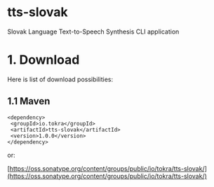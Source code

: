 # tts-slovak
Slovak Language Text-to-Speech Synthesis CLI application

# 1. Download
Here is list of download possibilities:

## 1.1 Maven
    <dependency>
     <groupId>io.tokra</groupId>
     <artifactId>tts-slovak</artifactId>
     <version>1.0.0</version>
    </dependency>

or:

[https://oss.sonatype.org/content/groups/public/io/tokra/tts-slovak/](https://oss.sonatype.org/content/groups/public/io/tokra/tts-slovak/)
